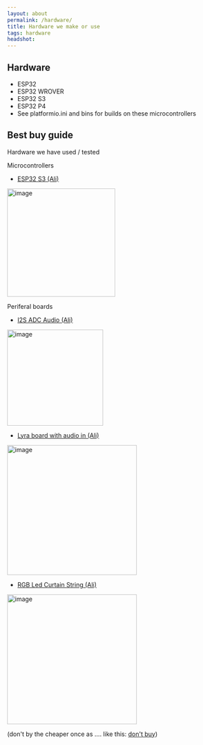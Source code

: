 ```yaml
---
layout: about
permalink: /hardware/
title: Hardware we make or use
tags: hardware
headshot: 
---
```


## Hardware
* ESP32
* ESP32 WROVER
* ESP32 S3
* ESP32 P4
* See platformio.ini and bins for builds on these microcontrollers

## Best buy guide

Hardware we have used / tested

Microcontrollers

* [ESP32 S3 (Ali)](https://aliexpress.com/item/1005006418608267.html)
  
<img width="250" alt="image" src="https://github.com/user-attachments/assets/008546b8-65ce-40e7-a48a-3ab359f9fb89">

Periferal boards
* [I2S ADC Audio (Ali)](https://www.aliexpress.com/item/1005006477303235.html)
  
<img width="222" alt="image" src="https://github.com/user-attachments/assets/bfedf80b-6596-41e7-a563-ba7dd58cc476">

* [Lyra board with audio in (Ali)](https://www.aliexpress.com/item/1005005346566771.html)
  
<img width="300" alt="image" src="https://github.com/user-attachments/assets/ad7d5f03-7594-48f1-8048-4a3ba1ce51bf">

* [RGB Led Curtain String (Ali)](https://aliexpress.com/item/1005008052527960.html)
  
<img width="300" alt="image" src="https://github.com/user-attachments/assets/dcd676e0-aaa0-489f-933d-d378e7cfb2ff">

(don't by the cheaper once as .... like this: [don't buy](https://nl.aliexpress.com/item/1005007551118953.html)) 
